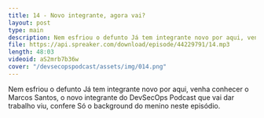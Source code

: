 ```yaml
---
title: 14 - Novo integrante, agora vai?
layout: post
type: main
description: Nem esfriou o defunto Já tem integrante novo por aqui, venha conhecer o Marcos Santos, o novo integrante do DevSecOps Podcast que vai dar trabalho viu, confere Só o background do menino neste episódio.
file: https://api.spreaker.com/download/episode/44229791/14.mp3
length: 48:03
videoid: aS2mrb7b36w
cover: "/devsecopspodcast/assets/img/014.png"
---
```


Nem esfriou o defunto Já tem integrante novo por aqui, venha conhecer o Marcos Santos, o novo integrante do DevSecOps Podcast que vai dar trabalho viu, confere Só o background do menino neste episódio.